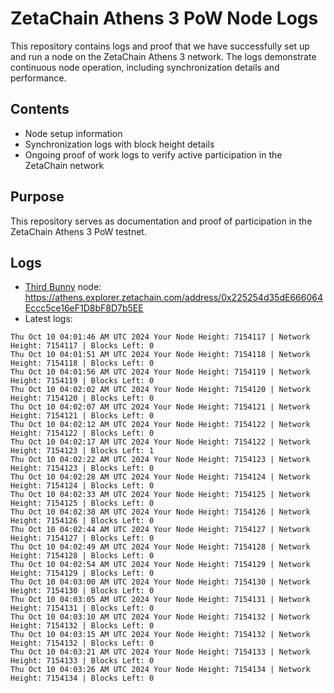 # ZetaChain Athens 3 PoW Node Logs
This repository contains logs and proof that we have successfully set up and run a node on the ZetaChain Athens 3 network. The logs demonstrate continuous node operation, including synchronization details and performance.

## Contents
- Node setup information
- Synchronization logs with block height details
- Ongoing proof of work logs to verify active participation in the ZetaChain network

## Purpose
This repository serves as documentation and proof of participation in the ZetaChain Athens 3 PoW testnet.

## Logs

- [Third Bunny](https://thirdbunny.xyz/) node: https://athens.explorer.zetachain.com/address/0x225254d35dE666064Eccc5ce16eF1D8bF8D7b5EE
- Latest logs:
```
Thu Oct 10 04:01:46 AM UTC 2024 Your Node Height: 7154117 | Network Height: 7154117 | Blocks Left: 0
Thu Oct 10 04:01:51 AM UTC 2024 Your Node Height: 7154118 | Network Height: 7154118 | Blocks Left: 0
Thu Oct 10 04:01:56 AM UTC 2024 Your Node Height: 7154119 | Network Height: 7154119 | Blocks Left: 0
Thu Oct 10 04:02:02 AM UTC 2024 Your Node Height: 7154120 | Network Height: 7154120 | Blocks Left: 0
Thu Oct 10 04:02:07 AM UTC 2024 Your Node Height: 7154121 | Network Height: 7154121 | Blocks Left: 0
Thu Oct 10 04:02:12 AM UTC 2024 Your Node Height: 7154122 | Network Height: 7154122 | Blocks Left: 0
Thu Oct 10 04:02:17 AM UTC 2024 Your Node Height: 7154122 | Network Height: 7154123 | Blocks Left: 1
Thu Oct 10 04:02:22 AM UTC 2024 Your Node Height: 7154123 | Network Height: 7154123 | Blocks Left: 0
Thu Oct 10 04:02:28 AM UTC 2024 Your Node Height: 7154124 | Network Height: 7154124 | Blocks Left: 0
Thu Oct 10 04:02:33 AM UTC 2024 Your Node Height: 7154125 | Network Height: 7154125 | Blocks Left: 0
Thu Oct 10 04:02:38 AM UTC 2024 Your Node Height: 7154126 | Network Height: 7154126 | Blocks Left: 0
Thu Oct 10 04:02:44 AM UTC 2024 Your Node Height: 7154127 | Network Height: 7154127 | Blocks Left: 0
Thu Oct 10 04:02:49 AM UTC 2024 Your Node Height: 7154128 | Network Height: 7154128 | Blocks Left: 0
Thu Oct 10 04:02:54 AM UTC 2024 Your Node Height: 7154129 | Network Height: 7154129 | Blocks Left: 0
Thu Oct 10 04:03:00 AM UTC 2024 Your Node Height: 7154130 | Network Height: 7154130 | Blocks Left: 0
Thu Oct 10 04:03:05 AM UTC 2024 Your Node Height: 7154131 | Network Height: 7154131 | Blocks Left: 0
Thu Oct 10 04:03:10 AM UTC 2024 Your Node Height: 7154132 | Network Height: 7154132 | Blocks Left: 0
Thu Oct 10 04:03:15 AM UTC 2024 Your Node Height: 7154132 | Network Height: 7154132 | Blocks Left: 0
Thu Oct 10 04:03:21 AM UTC 2024 Your Node Height: 7154133 | Network Height: 7154133 | Blocks Left: 0
Thu Oct 10 04:03:26 AM UTC 2024 Your Node Height: 7154134 | Network Height: 7154134 | Blocks Left: 0
```
